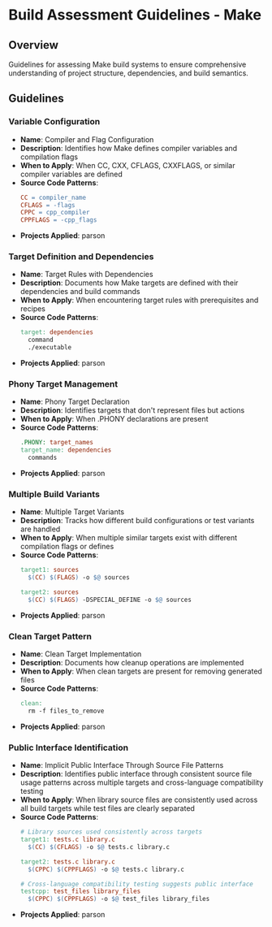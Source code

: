 # Build Assessment Guidelines - Make

## Overview
Guidelines for assessing Make build systems to ensure comprehensive understanding of project structure, dependencies, and build semantics.

## Guidelines

### Variable Configuration
- **Name**: Compiler and Flag Configuration
- **Description**: Identifies how Make defines compiler variables and compilation flags
- **When to Apply**: When CC, CXX, CFLAGS, CXXFLAGS, or similar compiler variables are defined
- **Source Code Patterns**:
  ```makefile
  CC = compiler_name
  CFLAGS = -flags
  CPPC = cpp_compiler
  CPPFLAGS = -cpp_flags
  ```
- **Projects Applied**: parson

### Target Definition and Dependencies
- **Name**: Target Rules with Dependencies
- **Description**: Documents how Make targets are defined with their dependencies and build commands
- **When to Apply**: When encountering target rules with prerequisites and recipes
- **Source Code Patterns**:
  ```makefile
  target: dependencies
  	command
  	./executable
  ```
- **Projects Applied**: parson

### Phony Target Management
- **Name**: Phony Target Declaration
- **Description**: Identifies targets that don't represent files but actions
- **When to Apply**: When .PHONY declarations are present
- **Source Code Patterns**:
  ```makefile
  .PHONY: target_names
  target_name: dependencies
  	commands
  ```
- **Projects Applied**: parson

### Multiple Build Variants
- **Name**: Multiple Target Variants
- **Description**: Tracks how different build configurations or test variants are handled
- **When to Apply**: When multiple similar targets exist with different compilation flags or defines
- **Source Code Patterns**:
  ```makefile
  target1: sources
  	$(CC) $(FLAGS) -o $@ sources
  
  target2: sources
  	$(CC) $(FLAGS) -DSPECIAL_DEFINE -o $@ sources
  ```
- **Projects Applied**: parson

### Clean Target Pattern
- **Name**: Clean Target Implementation
- **Description**: Documents how cleanup operations are implemented
- **When to Apply**: When clean targets are present for removing generated files
- **Source Code Patterns**:
  ```makefile
  clean:
  	rm -f files_to_remove
  ```
- **Projects Applied**: parson

### Public Interface Identification
- **Name**: Implicit Public Interface Through Source File Patterns
- **Description**: Identifies public interface through consistent source file usage patterns across multiple targets and cross-language compatibility testing
- **When to Apply**: When library source files are consistently used across all build targets while test files are clearly separated
- **Source Code Patterns**:
  ```makefile
  # Library sources used consistently across targets
  target1: tests.c library.c
  	$(CC) $(CFLAGS) -o $@ tests.c library.c
  
  target2: tests.c library.c
  	$(CPPC) $(CPPFLAGS) -o $@ tests.c library.c
  
  # Cross-language compatibility testing suggests public interface
  testcpp: test_files library_files
  	$(CPPC) $(CPPFLAGS) -o $@ test_files library_files
  ```
- **Projects Applied**: parson

